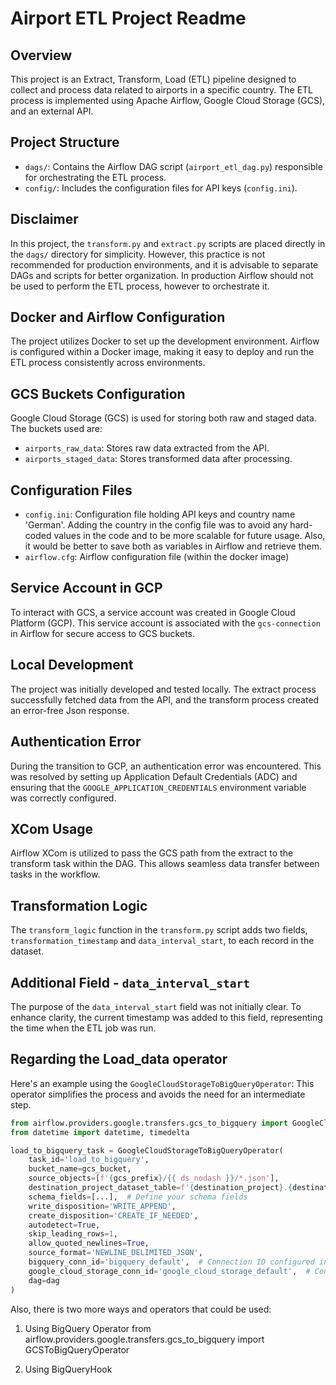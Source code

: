 # Airport ETL Project Readme

## Overview
This project is an Extract, Transform, Load (ETL) pipeline designed to collect and process data related to airports in a specific country. The ETL process is implemented using Apache Airflow, Google Cloud Storage (GCS), and an external API.

## Project Structure

- `dags/`: Contains the Airflow DAG script (`airport_etl_dag.py`) responsible for orchestrating the ETL process.
- `config/`: Includes the configuration files for API keys (`config.ini`).


## Disclaimer
In this project, the `transform.py` and `extract.py` scripts are placed directly in the `dags/` directory for simplicity. However, this practice is not recommended for production environments, and it is advisable to separate DAGs and scripts for better organization. In production Airflow should not be used to perform the ETL process, however to orchestrate it. 

## Docker and Airflow Configuration
The project utilizes Docker to set up the development environment. Airflow is configured within a Docker image, making it easy to deploy and run the ETL process consistently across environments.

## GCS Buckets Configuration
Google Cloud Storage (GCS) is used for storing both raw and staged data. The buckets used are:
- `airports_raw_data`: Stores raw data extracted from the API.
- `airports_staged_data`: Stores transformed data after processing.

## Configuration Files
- `config.ini`: Configuration file holding API keys and country name 'German'. Adding the country in the config file was to avoid any hard-coded values in the code and to be more scalable for future usage. Also, it would be better to save both as variables in Airflow and retrieve them. 
- `airflow.cfg`: Airflow configuration file (within the docker image)

## Service Account in GCP
To interact with GCS, a service account was created in Google Cloud Platform (GCP). This service account is associated with the `gcs-connection` in Airflow for secure access to GCS buckets.

## Local Development
The project was initially developed and tested locally. The extract process successfully fetched data from the API, and the transform process created an error-free Json response.

## Authentication Error
During the transition to GCP, an authentication error was encountered. This was resolved by setting up Application Default Credentials (ADC) and ensuring that the `GOOGLE_APPLICATION_CREDENTIALS` environment variable was correctly configured.

## XCom Usage
Airflow XCom is utilized to pass the GCS path from the extract to the transform task within the DAG. This allows seamless data transfer between tasks in the workflow.

## Transformation Logic
The `transform_logic` function in the `transform.py` script adds two fields, `transformation_timestamp` and `data_interval_start`, to each record in the dataset.

## Additional Field - `data_interval_start`
The purpose of the `data_interval_start` field was not initially clear. To enhance clarity, the current timestamp was added to this field, representing the time when the ETL job was run.

## Regarding the Load_data operator 

Here's an example using the `GoogleCloudStorageToBigQueryOperator`: This operator simplifies the process and avoids the need for an intermediate step.

```python
from airflow.providers.google.transfers.gcs_to_bigquery import GoogleCloudStorageToBigQueryOperator
from datetime import datetime, timedelta

load_to_bigquery_task = GoogleCloudStorageToBigQueryOperator(
    task_id='load_to_bigquery',
    bucket_name=gcs_bucket,
    source_objects=[f'{gcs_prefix}/{{ ds_nodash }}/*.json'],
    destination_project_dataset_table=f'{destination_project}.{destination_dataset}.{table_name}',
    schema_fields=[...],  # Define your schema fields
    write_disposition='WRITE_APPEND',
    create_disposition='CREATE_IF_NEEDED',
    autodetect=True,
    skip_leading_rows=1,
    allow_quoted_newlines=True,
    source_format='NEWLINE_DELIMITED_JSON',
    bigquery_conn_id='bigquery_default',  # Connection ID configured in Airflow
    google_cloud_storage_conn_id='google_cloud_storage_default',  # Connection ID configured in Airflow
    dag=dag
)
```

Also, there is two more ways and operators that could be used:
1. Using BigQuery Operator
from airflow.providers.google.transfers.gcs_to_bigquery import GCSToBigQueryOperator

2. Using BigQueryHook 



